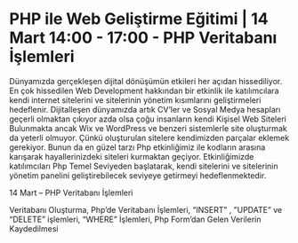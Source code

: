 # PHP ile Web Geliştirme Eğitimi | 14 Mart 14:00 - 17:00 - PHP Veritabanı İşlemleri

Dünyamızda gerçekleşen dijital dönüşümün etkileri her açıdan hissediliyor. En çok hissedilen Web Development hakkından bir etkinlik ile katılımcılara kendi internet sitelerini ve sitelerinin yönetim kısımlarını geliştirmeleri hedeflenir. Dijitalleşen dünyamızda artık CV’ler ve Sosyal Medya hesapları geçerli olmaktan çıkıyor azda olsa çoğu insanların kendi Kişisel Web Siteleri Bulunmakta ancak Wix ve WordPress ve benzeri sistemlerle site oluşturmak da yeterli olmuyor. Çünkü oluşturulan sitelere kendimizden parçalar eklemek gerekiyor. Bunun da en güzel tarzı Php etkinliğimiz ile kodların arasına karışarak hayallerinizdeki siteleri kurmaktan geçiyor. Etkinliğimizde katılımcıları Php Temel Seviyeden başlatarak, kendi sitelerini ve sitelerinin yönetim panelini geliştirebilecek seviyeye getirmeyi hedeflenmektedir.

14 Mart – PHP Veritabanı İşlemleri

Veritabanı Oluşturma,
Php’de Veritabanı İşlemleri,
“INSERT” , ”UPDATE” ve “DELETE” işlemleri,
“WHERE” İşlemleri,
Php Form’dan Gelen Verilerin Kaydedilmesi
